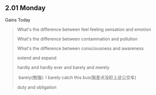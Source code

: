 ## 2.01	Monday

Gains Today

> What's the difference between feel feeling sensation and emotion
>
> What's the difference between contamination and pollution
>
> What's the difference between consciousness and awareness
>
> extend and expand
>
> hardly and hardly ever and barely and merely
>
> ​	barely(勉强):	I barely catch this bus(我差点没赶上这公交车)
>
> duty and obligation



​	











